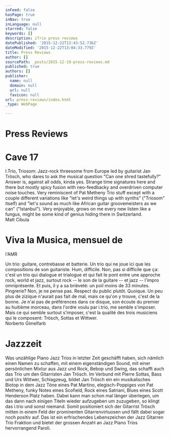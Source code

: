 ```yaml
---
inFeed: false
hasPage: true
inNav: true
inLanguage: null
starred: false
keywords: []
description: iTrio press reviews
datePublished: '2015-12-22T13:43:52.736Z'
dateModified: '2015-12-22T13:04:33.779Z'
title: Press Reviews
author: []
sourcePath: _posts/2015-12-19-press-reviews.md
published: true
authors: []
publisher:
  name: null
  domain: null
  url: null
  favicon: null
url: press-reviews/index.html
_type: WebPage

---
```

# Press Reviews

# Cave 17

I.Trio,
Triosom: Jazz-rock threesome from Europe led by guitarist Jan Trösch, who dares
to ask the musical question "Can one shred tastefully?" Answer is, against all
odds, kinda yes. Strange time signatures here and there but mostly spicy fusion
with neo-feedbacky and overdriven computer noise touches. Very reminiscent of
Pat Metheny Trio stuff except with a couple different variations like "let's
weird things up with synths" ("Triosom" itself) and "let's sound as much like
African guitar groovemeisters as we can" ("Istanbul"). Very enjoyable, grows on
me every new listen like a fungus, might be some kind of genius hiding there in
Switzerland.   
Matt Cibula

# Viva la Musica, mensuel de
l'AMR

Un trio: guitare,
contrebasse et batterie. Un trio qui ne joue ici que les compositions de son
guitariste. Hum, difficile. Non, pas si difficile que ça: c'est un trio qui
dialogue et trialogue et qui fait le pont entre une approche rock, world et
jazz, surtout rock -- le son de la guitare -- et jazz -- l'impro omniprésente. Et
puis, il y a sa brièveté: un poil moins de 33 minutes. Pingrerie? Non, je ne
pense pas. Respect du public plutôt. Quoique. Un peu plus de zizique n'aurait
pas fait de mal, mais ce qu'on y trouve, c'est de la bonne. Je n'ai pas de
préférences dans ce disque, son écoute du premier au huitième morceau, dans
l'ordre voulu par i.trio, me semble s'imposer. Mais ce qui semble surtout
s'imposer, c'est la qualité des trois musiciens qui le composent: Trösch,
Sottas et Wittwer.  
Norberto Gimelfarb

# Jazzzeit

Was unzählige Piano Jazz
Trios in letzter Zeit geschäfft haben, sich nämlich einen Namen zu schaffen,
mit einem eigenständigen Sound, mit einer persönlichen Mixtur aus Jazz und
Rock, Bebop und Swing, das schafft auch das Trio um den Gitarristen Jan Trösch.
Im Verbund mit Pierre Sottas, Bass und Urs Wittwer, Schlagzeug, bildet Jan
Trösch ein ein musikalisches Biotop in dem Jazz Töne eines Pat Martino,
elegisch-Poppiges von Pat Metheny, funky Notes eines Scofield, Rock eines
Satriani, Blues eines Scott Henderson Platz haben. Dabei kann man schon mal
länger überlegen, um das dann nach einigen Titeln wieder aufzugeben um zuzugeben,
so klingt das i.trio und sonst niemand. Somit positioniert sich der Gitarrist
Trösch mitten in einem Feld der prominenten Gitarrenvirtuosen und fällt dabei
sogar noch positiv auf. Das ist ein erfrischendes Lebenszeichen der Jazz
Gitarren Trio Fraktion und bietet der grossen Anzahl an Jazz Piano Trios
hervorrangend Paroli.